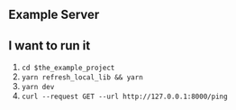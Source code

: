 ## Example Server

## I want to run it

1. `cd $the_example_project`
2. `yarn refresh_local_lib && yarn`
3. `yarn dev`
4. `curl --request GET --url http://127.0.0.1:8000/ping`
